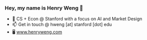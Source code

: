 ### Hey, my name is Henry Weng 👋

- 🌱 CS + Econ @ Stanford with a focus on AI and Market Design
- 📫 Get in touch @ hweng [at] stanford [dot] edu
- 🖥️ www.henryweng.com
